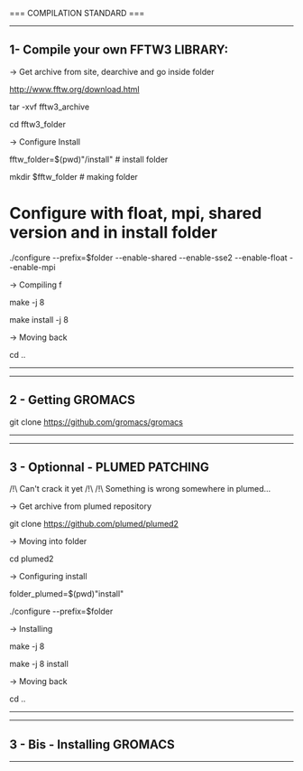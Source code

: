 === COMPILATION STANDARD ===

----------------------------------------
1- Compile your own FFTW3 LIBRARY:
----------------------------------------

-> Get archive from site, dearchive and go inside folder

http://www.fftw.org/download.html 

tar -xvf fftw3_archive

cd fftw3_folder

-> Configure Install

fftw_folder=$(pwd)"/install" # install folder

mkdir $fftw_folder           # making folder

# Configure with float, mpi, shared version and in install folder

./configure --prefix=$folder --enable-shared --enable-sse2 --enable-float --enable-mpi

-> Compiling f

make -j 8

make install -j 8

-> Moving back

cd .. 

----------------------------------------

----------------------------------------
2 - Getting GROMACS
----------------------------------------

git clone https://github.com/gromacs/gromacs

----------------------------------------

--------------------------------------
3 - Optionnal - PLUMED PATCHING
--------------------------------------

/!\ Can't crack it yet /!\ 
/!\ Something is wrong somewhere in plumed...

-> Get archive from plumed repository

git clone https://github.com/plumed/plumed2

-> Moving into folder

cd plumed2

-> Configuring install

folder_plumed=$(pwd)"install"

./configure --prefix=$folder

-> Installing

make -j 8

make -j 8 install

-> Moving back

cd ..

--------------------------------------

--------------------------------------
3 - Bis - Installing GROMACS
--------------------------------------


--------------------------------------
